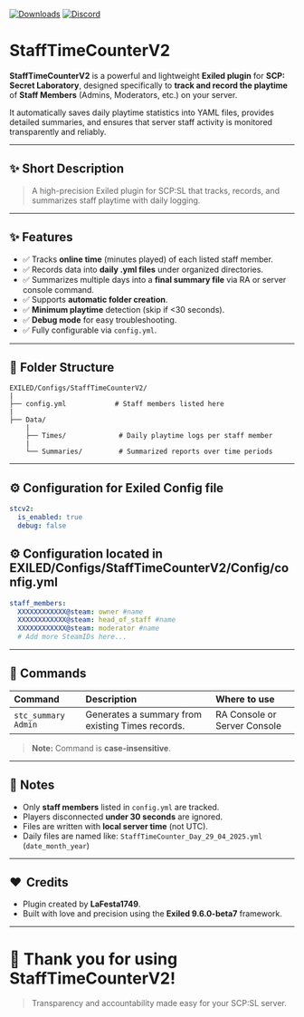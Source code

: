[![Downloads](https://img.shields.io/github/downloads/LaFesta1749/StaffTimeCounterV2/total?label=Downloads&color=333333&style=for-the-badge)](https://github.com/LaFesta1749/StaffTimeCounterV2/releases/latest)
[![Discord](https://img.shields.io/badge/Discord-Join-5865F2?style=for-the-badge&logo=discord&logoColor=white)](https://discord.gg/PTmUuxuDXQ)

# StaffTimeCounterV2

**StaffTimeCounterV2** is a powerful and lightweight **Exiled plugin** for **SCP: Secret Laboratory**, designed specifically to **track and record the playtime** of **Staff Members** (Admins, Moderators, etc.) on your server.

It automatically saves daily playtime statistics into YAML files, provides detailed summaries, and ensures that server staff activity is monitored transparently and reliably.

---

## ✨ Short Description

> A high-precision Exiled plugin for SCP:SL that tracks, records, and summarizes staff playtime with daily logging.

---

## ✨ Features

- ✅ Tracks **online time** (minutes played) of each listed staff member.
- ✅ Records data into **daily .yml files** under organized directories.
- ✅ Summarizes multiple days into a **final summary file** via RA or server console command.
- ✅ Supports **automatic folder creation**.
- ✅ **Minimum playtime** detection (skip if <30 seconds).
- ✅ **Debug mode** for easy troubleshooting.
- ✅ Fully configurable via `config.yml`.

---

## 📁 Folder Structure

```
EXILED/Configs/StaffTimeCounterV2/
|
├── config.yml            # Staff members listed here
|
├── Data/
    |
    ├── Times/             # Daily playtime logs per staff member
    |
    └── Summaries/         # Summarized reports over time periods
```

---

## ⚙️ Configuration for Exiled Config file

```yaml
stcv2:
  is_enabled: true
  debug: false
```

## ⚙️ Configuration located in EXILED/Configs/StaffTimeCounterV2/Config/config.yml

```yaml
staff_members:
  XXXXXXXXXXXX@steam: owner #name
  XXXXXXXXXXXX@steam: head_of_staff #name
  XXXXXXXXXXXX@steam: moderator #name
  # Add more SteamIDs here...
```

---

## 🔧 Commands

| Command              | Description                                      | Where to use                   |
|:---------------------|:-------------------------------------------------|:-------------------------------|
| `stc_summary Admin`   | Generates a summary from existing Times records. | RA Console or Server Console   |

> **Note:** Command is **case-insensitive**.

---

## 🚫 Notes

- Only **staff members** listed in `config.yml` are tracked.
- Players disconnected **under 30 seconds** are ignored.
- Files are written with **local server time** (not UTC).
- Daily files are named like: `StaffTimeCounter_Day_29_04_2025.yml` (`date_month_year`)

---

## ❤  Credits

- Plugin created by **LaFesta1749**.
- Built with love and precision using the **Exiled 9.6.0-beta7** framework.

---

# 🎉 Thank you for using StaffTimeCounterV2!
> Transparency and accountability made easy for your SCP:SL server.

